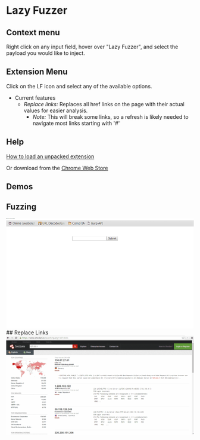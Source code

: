 # Lazy Fuzzer

## Context menu
 
  Right click on any input field, hover over "Lazy Fuzzer", and select the payload you would like to inject.

## Extension Menu
 
 Click on the LF icon and select any of the available options.

   * Current features
      * *Replace links:* Replaces all href links on the page with their actual values for easier analysis.
          * *Note:* This will break some links, so a refresh is likely needed to navigate most links starting with '#'


## Help
  <a href="http://superuser.com/questions/247651/how-does-one-install-an-extension-for-chrome-browser-from-the-local-file-system">How to load an unpacked extension</a>
  
  Or download from the <a href="https://chrome.google.com/webstore/detail/lazy-fuzzer/ghmopjhkkcjplianfnijfdjjaacmbkan">Chrome Web Store</a>

## Demos
## Fuzzing
 <img src="marketing/fuzzerDemo.gif"/>
## Replace Links
 <img src="marketing/replaceLinksDemo.gif"/>
